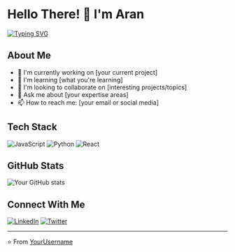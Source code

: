 # Hello There! 👋 I'm Aran

[![Typing SVG](https://readme-typing-svg.demolab.com?font=Fira+Code&weight=600&pause=1000&random=false&width=435&lines=Developer;Problem+Solver;Tech+Enthusiast;Continuous+Learner)](https://git.io/typing-svg)

## About Me
- 🔭 I'm currently working on [your current project]
- 🌱 I'm learning [what you're learning]
- 👯 I'm looking to collaborate on [interesting projects/topics]
- 💬 Ask me about [your expertise areas]
- 📫 How to reach me: [your email or social media]

## Tech Stack
![JavaScript](https://img.shields.io/badge/-JavaScript-F7DF1E?style=flat-square&logo=javascript&logoColor=black)
![Python](https://img.shields.io/badge/-Python-3776AB?style=flat-square&logo=Python&logoColor=white)
![React](https://img.shields.io/badge/-React-61DAFB?style=flat-square&logo=react&logoColor=black)
<!-- Add more technologies you work with -->

## GitHub Stats
![Your GitHub stats](https://github-readme-stats.vercel.app/api?username=YourUsername&show_icons=true&theme=radical)

## Connect With Me
[![LinkedIn](https://img.shields.io/badge/LinkedIn-0077B5?style=for-the-badge&logo=linkedin&logoColor=white)](your-linkedin-url)
[![Twitter](https://img.shields.io/badge/Twitter-1DA1F2?style=for-the-badge&logo=twitter&logoColor=white)](your-twitter-url)
<!-- Add more social media as needed -->

---

⭐️ From [YourUsername](https://github.com/YourUsername)
